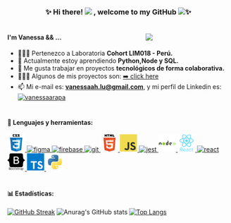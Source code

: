   <div id="header" align="justify">
   <h3 align="center">✨ Hi there!
       <img src="https://em-content.zobj.net/source/noto-emoji-animations/344/waving-hand_light-skin-tone_1f44b-1f3fb_1f3fb.gif" width="20"></img>
       , welcome to my GitHub 
       <img src="https://raw.githubusercontent.com/gist/ManulMax/2d20af60d709805c55fd784ca7cba4b9/raw/bcfeac7604f674ace63623106eb8bb8471d844a6/github.gif"                    width="30">✨
   </h3>
  </div>

# 
 <img align="right" src="https://i.pinimg.com/originals/08/fb/61/08fb615b1a389de5bc0410136d75f50d.gif" width="190"></img>
 
#### I'm Vanessa && ...
  - 👩🏻‍🎓 Pertenezco a Laboratoria **Cohort LIM018 - Perú.**
  - 📝 Actualmente estoy aprendiendo **Python,Node y SQL.** 
  - 🤝 Me gusta trabajar en proyectos **tecnológicos de forma colaborativa.**
  - 👩🏻‍💻 Algunos de mis proyectos son: [➡️ click here](https://github.com/brivanessa?tab=repositories) 
  - 📫 Mi e-mail es: **vanessaah.lu@gmail.com**, y mi perfil de Linkedin es: 
      <a href="https://linkedin.com/in/vanessaarapa" target="blank"><img align="center" src="https://raw.githubusercontent.com/rahuldkjain/github-profile-readme-generator/master/src/images/icons/Social/linked-in-alt.svg" alt="vanessaarapa" height="18" width="28" /></a>

#
#### 🔨 Lenguajes y herramientas:

<div id="tools" align="left" >
  <p align="left"> 
    <a href="https://www.w3schools.com/css/" target="_blank" rel="noreferrer"> 
      <img src="https://raw.githubusercontent.com/devicons/devicon/master/icons/css3/css3-original-wordmark.svg" alt="css3" width="40" height="40"/> 
    </a> 
    <a href="https://www.figma.com/" target="_blank" rel="noreferrer"> 
      <img src="https://www.vectorlogo.zone/logos/figma/figma-icon.svg" alt="figma" width="40" height="40"/> 
    </a> 
    <a href="https://firebase.google.com/" target="_blank" rel="noreferrer"> 
      <img src="https://www.vectorlogo.zone/logos/firebase/firebase-icon.svg" alt="firebase" width="40" height="40"/> 
    </a> 
    <a href="https://git-scm.com/" target="_blank" rel="noreferrer"> 
      <img src="https://www.vectorlogo.zone/logos/git-scm/git-scm-icon.svg" alt="git" width="40" height="40"/> 
    </a> 
    <a href="https://www.w3.org/html/" target="_blank" rel="noreferrer"> 
      <img src="https://raw.githubusercontent.com/devicons/devicon/master/icons/html5/html5-original-wordmark.svg" alt="html5" width="40" height="40"/> 
    </a> 
    <a href="https://developer.mozilla.org/en-US/docs/Web/JavaScript" target="_blank" rel="noreferrer"> 
      <img src="https://raw.githubusercontent.com/devicons/devicon/master/icons/javascript/javascript-original.svg" alt="javascript" width="40" height="40"/> 
    </a> 
    <a href="https://jestjs.io" target="_blank" rel="noreferrer"> 
      <img src="https://www.vectorlogo.zone/logos/jestjsio/jestjsio-icon.svg" alt="jest" width="40" height="40"/> 
    </a> 
    <a href="https://nodejs.org" target="_blank" rel="noreferrer"> 
      <img src="https://raw.githubusercontent.com/devicons/devicon/master/icons/nodejs/nodejs-original-wordmark.svg" alt="nodejs" width="40" height="40"/> 
    </a> 
    <a href="https://reactjs.org/" target="_blank" rel="noreferrer"> 
      <img src="https://raw.githubusercontent.com/devicons/devicon/master/icons/react/react-original-wordmark.svg" alt="react" width="40" height="40"/> 
    </a> 
    <a href="https://angular.io" target="_blank" rel="noreferrer"> 
      <img src="https://angular.io/assets/images/logos/angular/angular.svg" alt="react" width="40" height="40"/> 
    </a> 
    <a href="https://getbootstrap.com" target="_blank" rel="noreferrer"> 
      <img src="https://raw.githubusercontent.com/devicons/devicon/master/icons/bootstrap/bootstrap-plain-wordmark.svg" alt="react" width="40" height="40"/> 
    </a> 
    <a href="https://www.typescriptlang.org/" target="_blank" rel="noreferrer"> 
      <img src="https://raw.githubusercontent.com/devicons/devicon/master/icons/typescript/typescript-original.svg" alt="react" width="40" height="40"/> 
    </a> 
    <a href="https://www.python.org" target="_blank" rel="noreferrer"> 
      <img src="https://raw.githubusercontent.com/devicons/devicon/master/icons/python/python-original.svg" alt="react" width="40" height="40"/> 
    </a> 
  </p>
</div> 

#
#### 📊 Estadísticas:

[![GitHub Streak](https://streak-stats.demolab.com?user=brivanessa&theme=radical&hide_border=true&locale=es)](https://git.io/streak-stats)
![Anurag's GitHub stats](https://github-readme-stats.vercel.app/api?username=brivanessa&show_icons=true&theme=radical)
[![Top Langs](https://github-readme-stats.vercel.app/api/top-langs/?username=brivanessa&layout=compact)](https://github.com/anuraghazra/github-readme-stats)


